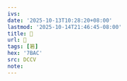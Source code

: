 ```yaml
---
ivs:
date: '2025-10-13T10:28:20+08:00'
lastmod: '2025-10-14T21:46:45-08:00'
title: 􃇑
url: 􃇑
tags: [箬]
hex: '7BAC'
src: DCCV
note:
---
```

